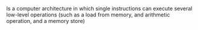 Is a computer architecture in which single instructions can execute several low-level operations (such as a load from memory, and arithmetic operation, and a memory store)